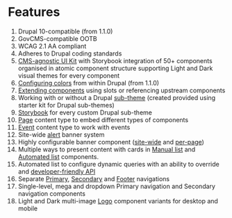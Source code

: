 # Features

1. Drupal 10-compatible (from 1.1.0)
2. GovCMS-compatible OOTB
3. WCAG 2.1 AA compliant
4. Adheres to Drupal coding standards
5. [CMS-agnostic UI Kit](development/uikit/) with Storybook integration of 50+ components organised in atomic component structure supporting Light and Dark visual themes for every component
6. [Configuring colors](content-authoring/site-wide-configuration/theme-settings/colours.md) from within Drupal (from 1.1.0)
7. [Extending components](development/uikit/extending-components/) using slots or referencing upstream components
8. Working with or without a Drupal [sub-theme](development/drupal-theme/sub-theme.md) (created provided using starter kit for Drupal sub-themes)
9. [Storybook](development/uikit/storybook.md) for every custom Drupal sub-theme
10. [Page](content-authoring/content/page-content-type/) content type to embed different types of components
11. [Event](content-authoring/content/event-content-type.md) content type to work with events
12. Site-wide [alert](content-authoring/content/alert.md) banner system
13. Highly configurable banner component ([site-wide](content-authoring/content/custom-blocks/banner-block.md) and [per-page](content-authoring/content/page-content-type/))
14. Multiple ways to present content with cards in [Manual list](content-authoring/components/manual-list/) and [Automated list](content-authoring/components/automated-list.md) components.
15. Automated list to configure dynamic queries with an ability to override and [developer-friendly API](development/drupal-theme/automated-list.md)
16. Separate [Primary](content-authoring/site-wide-configuration/header.md), [Secondary](content-authoring/site-wide-configuration/header.md) and [Footer](content-authoring/site-wide-configuration/theme-settings/footer.md) navigations
17. Single-level, mega and dropdown Primary navigation and Secondary navigation components
18. Light and Dark multi-image [Logo](content-authoring/site-wide-configuration/theme-settings/logo.md) component variants for desktop and mobile
